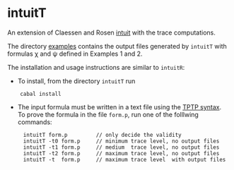 intuitT
=======

An extension of  Claessen and Rosen 
[intuit](https://github.com/koengit/intuit)
with the trace computations.

The directory [examples](https://github.com/cfiorentini/intuitR/tree/main/intuitT/examples)
contains the output files generated by
`intuitT` with formulas &chi; and &psi; defined in Examples 1 and 2.


The installation and usage instructions are similar to `intuitR`:

- To install, from the directory  `intuitT` run

```console
    cabal install
```

- The input formula must be written in a text file using the
   [TPTP syntax](http://tptp.cs.miami.edu/TPTP/QuickGuide/Problems.html).
  To prove the formula in the file `form.p`, run one of the folllwing commands:

```console
     intuitT form.p         // only decide the validity 
     intuitT -t0 form.p     // minimum trace level, no output files 
     intuitT -t1 form.p     // medium  trace level, no output files 
     intuitT -t2 form.p     // maximum trace level, no output files 
     intuitT -t  form.p     // maximum trace level  with output files 
```

